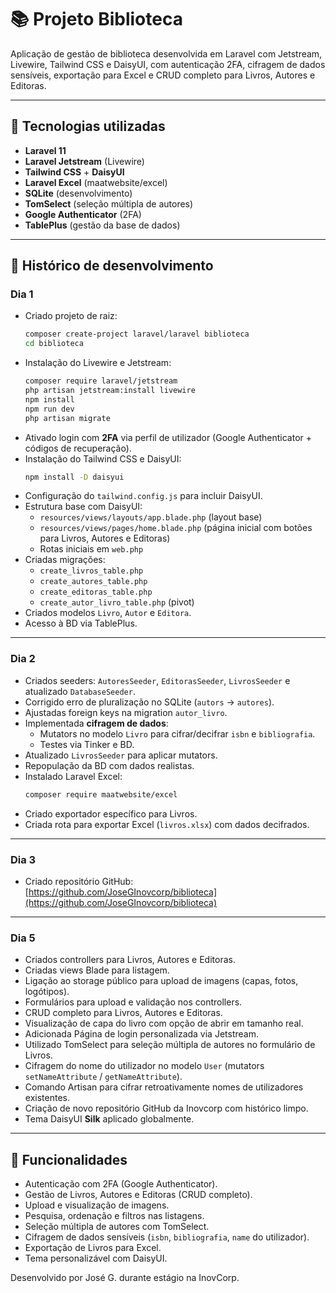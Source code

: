 # 📚 Projeto Biblioteca

Aplicação de gestão de biblioteca desenvolvida em Laravel com Jetstream, Livewire, Tailwind CSS e DaisyUI, com autenticação 2FA, cifragem de dados sensíveis, exportação para Excel e CRUD completo para Livros, Autores e Editoras.

---

## 🚀 Tecnologias utilizadas
- **Laravel 11**
- **Laravel Jetstream** (Livewire)
- **Tailwind CSS** + **DaisyUI**
- **Laravel Excel** (maatwebsite/excel)
- **SQLite** (desenvolvimento)
- **TomSelect** (seleção múltipla de autores)
- **Google Authenticator** (2FA)
- **TablePlus** (gestão da base de dados)

---

## 📅 Histórico de desenvolvimento

### Dia 1
- Criado projeto de raiz:
  ```bash
  composer create-project laravel/laravel biblioteca
  cd biblioteca
  ```
- Instalação do Livewire e Jetstream:
  ```bash
  composer require laravel/jetstream
  php artisan jetstream:install livewire
  npm install
  npm run dev
  php artisan migrate
  ```
- Ativado login com **2FA** via perfil de utilizador (Google Authenticator + códigos de recuperação).
- Instalação do Tailwind CSS e DaisyUI:
  ```bash
  npm install -D daisyui
  ```
- Configuração do `tailwind.config.js` para incluir DaisyUI.
- Estrutura base com DaisyUI:
  - `resources/views/layouts/app.blade.php` (layout base)
  - `resources/views/pages/home.blade.php` (página inicial com botões para Livros, Autores e Editoras)
  - Rotas iniciais em `web.php`
- Criadas migrações:
  - `create_livros_table.php`
  - `create_autores_table.php`
  - `create_editoras_table.php`
  - `create_autor_livro_table.php` (pivot)
- Criados modelos `Livro`, `Autor` e `Editora`.
- Acesso à BD via TablePlus.

---

### Dia 2
- Criados seeders: `AutoresSeeder`, `EditorasSeeder`, `LivrosSeeder` e atualizado `DatabaseSeeder`.
- Corrigido erro de pluralização no SQLite (`autors` → `autores`).
- Ajustadas foreign keys na migration `autor_livro`.
- Implementada **cifragem de dados**:
  - Mutators no modelo `Livro` para cifrar/decifrar `isbn` e `bibliografia`.
  - Testes via Tinker e BD.
- Atualizado `LivrosSeeder` para aplicar mutators.
- Repopulação da BD com dados realistas.
- Instalado Laravel Excel:
  ```bash
  composer require maatwebsite/excel
  ```
- Criado exportador específico para Livros.
- Criada rota para exportar Excel (`livros.xlsx`) com dados decifrados.

---

### Dia 3
- Criado repositório GitHub:  
  [https://github.com/JoseGInovcorp/biblioteca](https://github.com/JoseGInovcorp/biblioteca)

---

### Dia 5
- Criados controllers para Livros, Autores e Editoras.
- Criadas views Blade para listagem.
- Ligação ao storage público para upload de imagens (capas, fotos, logótipos).
- Formulários para upload e validação nos controllers.
- CRUD completo para Livros, Autores e Editoras.
- Visualização de capa do livro com opção de abrir em tamanho real.
- Adicionada Página de login personalizada via Jetstream.
- Utilizado TomSelect para seleção múltipla de autores no formulário de Livros.
- Cifragem do nome do utilizador no modelo `User` (mutators `setNameAttribute` / `getNameAttribute`).
- Comando Artisan para cifrar retroativamente nomes de utilizadores existentes.
- Criação de novo repositório GitHub da Inovcorp com histórico limpo.
- Tema DaisyUI **Silk** aplicado globalmente.

---

## 📂 Funcionalidades
- Autenticação com 2FA (Google Authenticator).
- Gestão de Livros, Autores e Editoras (CRUD completo).
- Upload e visualização de imagens.
- Pesquisa, ordenação e filtros nas listagens.
- Seleção múltipla de autores com TomSelect.
- Cifragem de dados sensíveis (`isbn`, `bibliografia`, `name` do utilizador).
- Exportação de Livros para Excel.
- Tema personalizável com DaisyUI.

Desenvolvido por José G. durante estágio na InovCorp.
